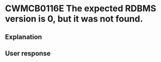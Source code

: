 # CWMCB0116E The expected RDBMS version is 0, but it was not found.

## Explanation

## User response